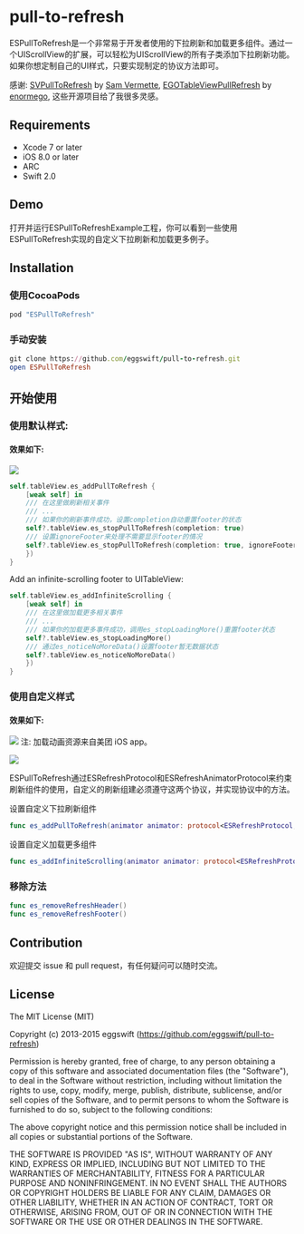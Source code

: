 # pull-to-refresh
ESPullToRefresh是一个非常易于开发者使用的下拉刷新和加载更多组件。通过一个UIScrollView的扩展，可以轻松为UIScrollView的所有子类添加下拉刷新功能。 如果你想定制自己的UI样式，只要实现制定的协议方法即可。

感谢: [SVPullToRefresh](https://github.com/samvermette/SVPullToRefresh) by [Sam Vermette](https://github.com/samvermette),  [EGOTableViewPullRefresh](https://github.com/enormego/EGOTableViewPullRefresh) by [enormego](http://www.enormego.com), 这些开源项目给了我很多灵感。

## Requirements
* Xcode 7 or later
* iOS 8.0 or later
* ARC
* Swift 2.0

## Demo

打开并运行ESPullToRefreshExample工程，你可以看到一些使用ESPullToRefresh实现的自定义下拉刷新和加载更多例子。


## Installation

### 使用CocoaPods

``` ruby
pod "ESPullToRefresh"
```

### 手动安装

``` ruby
git clone https://github.com/eggswift/pull-to-refresh.git
open ESPullToRefresh
```

## 开始使用

### 使用默认样式:

#### 效果如下:

![](https://github.com/eggswift/pull-to-refresh/blob/master/example_default.gif)


``` swift
self.tableView.es_addPullToRefresh {
    [weak self] in
    /// 在这里做刷新相关事件
    /// ...
    /// 如果你的刷新事件成功，设置completion自动重置footer的状态
    self?.tableView.es_stopPullToRefresh(completion: true)
    /// 设置ignoreFooter来处理不需要显示footer的情况
    self?.tableView.es_stopPullToRefresh(completion: true, ignoreFooter: false)
    })
}
```

Add an infinite-scrolling footer to UITableView:
``` swift
self.tableView.es_addInfiniteScrolling {
    [weak self] in
    /// 在这里做加载更多相关事件
    /// ...
    /// 如果你的加载更多事件成功，调用es_stopLoadingMore()重置footer状态
    self?.tableView.es_stopLoadingMore()
    /// 通过es_noticeNoMoreData()设置footer暂无数据状态
    self?.tableView.es_noticeNoMoreData()
    })
}
```

### 使用自定义样式

#### 效果如下:

![](https://github.com/eggswift/pull-to-refresh/blob/master/example_meituan.gif)
注: 加载动画资源来自美团 iOS app。

![](https://github.com/eggswift/pull-to-refresh/blob/master/example_wechat.gif)

ESPullToRefresh通过ESRefreshProtocol和ESRefreshAnimatorProtocol来约束刷新组件的使用，自定义的刷新组建必须遵守这两个协议，并实现协议中的方法。

设置自定义下拉刷新组件
``` swift
func es_addPullToRefresh(animator animator: protocol<ESRefreshProtocol, ESRefreshAnimatorProtocol>, handler: ESRefreshHandler)
```

设置自定义加载更多组件
``` swift
func es_addInfiniteScrolling(animator animator: protocol<ESRefreshProtocol, ESRefreshAnimatorProtocol>, handler: ESRefreshHandler)
```

### 移除方法

``` swift
func es_removeRefreshHeader()
func es_removeRefreshFooter()
```


## Contribution

欢迎提交 issue 和 pull request，有任何疑问可以随时交流。

## License

The MIT License (MIT)

Copyright (c) 2013-2015 eggswift (https://github.com/eggswift/pull-to-refresh)

Permission is hereby granted, free of charge, to any person obtaining a copy
of this software and associated documentation files (the "Software"), to deal
in the Software without restriction, including without limitation the rights
to use, copy, modify, merge, publish, distribute, sublicense, and/or sell
copies of the Software, and to permit persons to whom the Software is
furnished to do so, subject to the following conditions:

The above copyright notice and this permission notice shall be included in all
copies or substantial portions of the Software.

THE SOFTWARE IS PROVIDED "AS IS", WITHOUT WARRANTY OF ANY KIND, EXPRESS OR
IMPLIED, INCLUDING BUT NOT LIMITED TO THE WARRANTIES OF MERCHANTABILITY,
FITNESS FOR A PARTICULAR PURPOSE AND NONINFRINGEMENT. IN NO EVENT SHALL THE
AUTHORS OR COPYRIGHT HOLDERS BE LIABLE FOR ANY CLAIM, DAMAGES OR OTHER
LIABILITY, WHETHER IN AN ACTION OF CONTRACT, TORT OR OTHERWISE, ARISING FROM,
OUT OF OR IN CONNECTION WITH THE SOFTWARE OR THE USE OR OTHER DEALINGS IN THE
SOFTWARE.

